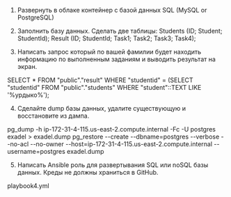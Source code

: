 1. Развернуть в облаке контейнер с базой данных SQL (MySQL or PostgreSQL)

2. Заполнить базу данных. Сделать две таблицы:
Students (ID; Student; StudentId);
Result (ID; StudentId; Task1; Task2; Task3; Task4);

3. Написать запрос который по вашей фамилии будет находить информацию по выполненным заданиям и выводить результат на экран.

SELECT * FROM "public"."result" WHERE "studentid" = (SELECT "studentid" FROM "public"."students" WHERE "student"::TEXT LIKE '%урдыко%');


4. Сделайте dump базы данных, удалите существующую и восстановите из дампа.

pg_dump -h ip-172-31-4-115.us-east-2.compute.internal -Fc -U postgres exadel > exadel.dump
pg_restore --create --dbname=postgres  --verbose --no-acl --no-owner --host=ip-172-31-4-115.us-east-2.compute.internal --username=postgres exadel.dump

5. Написать Ansible роль для развертывания SQL или noSQL базы данных. Креды не должны храниться в GitHub.

playbook4.yml
